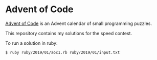 Advent of Code
==============

[Advent of Code](https://adventofcode.com/) is an Advent calendar of small
programming puzzles.

This repository contains my solutions for the speed contest.

To run a solution in ruby:

    $ ruby ruby/2019/01/aoc1.rb ruby/2019/01/input.txt

